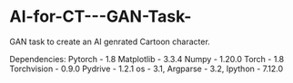 # AI-for-CT---GAN-Task-

GAN task to create an AI genrated Cartoon character. 

Dependencies: Pytorch - 1.8 Matplotlib - 3.3.4 Numpy - 1.20.0 Torch - 1.8 Torchvision - 0.9.0 Pydrive - 1.2.1 os - 3.1, Argparse - 3.2, Ipython - 7.12.0
